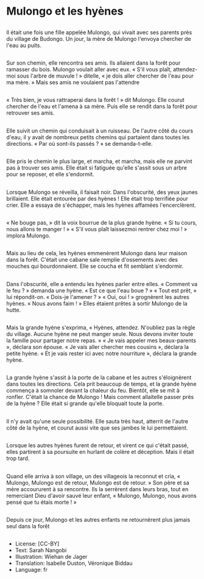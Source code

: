 # Mulongo et les hyènes

##
Il était une fois une fille appelée
Mulongo, qui vivait avec ses
parents près du village de
Budongo.
Un jour, la mère de Mulongo
l'envoya chercher de l'eau au
puits.

##
Sur son chemin, elle rencontra
ses amis. Ils allaient dans la
forêt pour ramasser du bois.
Mulongo voulait aller avec eux.
« S'il vous plaît, attendez-moi
sous l'arbre de muvule ! » ditelle, « je dois aller chercher de
l'eau pour ma mère. »
Mais ses amis ne voulaient pas
l'attendre

##
« Très bien, je vous rattraperai
dans la forêt ! » dit Mulongo. Elle
courut chercher de l'eau et
l'amena à sa mère.
Puis elle se rendit dans la forêt
pour retrouver ses amis.

##
Elle suivit un chemin qui
conduisait à un ruisseau.
De l'autre côté du cours d'eau,
il y avait de nombreux petits
chemins qui partaient dans
toutes les directions.
« Par où sont-ils passés ? » se
demanda-t-elle.

##
Elle pris le chemin le plus large,
et marcha, et marcha, mais elle
ne parvint pas à trouver ses
amis.
Elle était si fatiguée qu'elle
s'assit sous un arbre pour se
reposer, et elle s'endormit.

##
Lorsque Mulongo se réveilla, il
faisait noir. Dans l'obscurité,
des yeux jaunes brillaient. Elle
était entourée par des hyènes !
Elle était trop terrifiée pour
crier.
Elle a essaya de s'échapper,
mais les hyènes affamées
l'encerclèrent.

##
« Ne bouge pas, » dit la voix
bourrue de la plus grande
hyène.
« Si tu cours, nous allons te
manger ! » « S'il vous plaît laissezmoi rentrer chez moi ! » implora
Mulongo.

##
Mais au lieu de cela, les hyènes
emmenèrent Mulongo dans leur
maison dans la forêt.
C'était une cabane sale remplie
d'ossements avec des mouches
qui bourdonnaient. Elle se
coucha et fit semblant
s'endormir.

##
Dans l'obscurité, elle a entendu
les hyènes parler entre elles.
« Comment va le feu ? » demanda
une hyène. « Est ce que l'eau
boue ? »
« Tout est prêt, » lui répondit-on.
« Dois-je l'amener ? » « Oui, oui ! »
grognèrent les autres hyènes.
« Nous avons faim ! »
Elles étaient prêtes à sortir
Mulongo de la hutte.

##
Mais la grande hyène
s'exprima, « Hyènes, attendez.
N'oubliez pas la règle du village.
Aucune hyène ne peut manger
seule. Nous devons inviter toute
la famille pour partager notre
repas. » « Je vais appeler mes
beaux-parents », déclara son
épouse.
« Je vais aller chercher mes
cousins », déclara la petite
hyène. « Et je vais rester ici avec
notre nourriture », déclara la
grande hyène.

##
La grande hyène s'assit à la
porte de la cabane et les autres
s'éloignèrent dans toutes les
directions.
Cela prit beaucoup de temps, et
la grande hyène commença à
somnoler devant la chaleur du
feu. Bientôt, elle se mit à
ronfler. C'était la chance de
Mulongo ! Mais comment allaitelle passer près de la hyène ?
Elle était si grande qu'elle
bloquait toute la porte.

##
Il n'y avait qu'une seule
possibilité. Elle sauta très haut,
atterrit de l'autre côté de la
hyène, et courut aussi vite que
ses jambes le lui permettaient.

##
Lorsque les autres hyènes
furent de retour, et virent ce qui
c'était passé, elles partirent à
sa poursuite en hurlant de
colère et déception. Mais il était
trop tard.

##
Quand elle arriva à son village,
un des villageois la reconnut et
cria, « Mulongo, Mulongo est de
retour, Mulongo est de retour. »
Son père et sa mère
accoururent à sa rencontre. Ils
la serrèrent dans leurs bras,
tout en remerciant Dieu d'avoir
sauvé leur enfant, « Mulongo,
Mulongo, nous avons pensé que
tu étais morte ! »

##
Depuis ce jour, Mulongo et les
autres enfants ne retournèrent
plus jamais seul dans la forêt

##
* License: [CC-BY]
* Text: Sarah Nangobi
* Illustration: Wiehan de Jager
* Translation: Isabelle Duston, Véronique Biddau
* Language: fr
